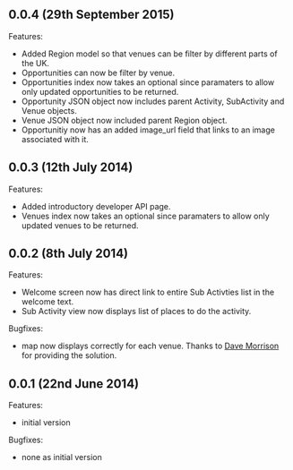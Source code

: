 ## 0.0.4 (29th September 2015)

Features:

 - Added Region model so that venues can be filter by different parts of the UK.
 - Opportunities can now be filter by venue.
 - Opportunities index now takes an optional since paramaters to allow only updated opportunities to be returned.
 - Opportunity JSON object now includes parent Activity, SubActivity and Venue objects.
 - Venue JSON object now included parent Region object.
 - Opportunitiy now has an added image_url field that links to an image associated with it.

## 0.0.3 (12th July 2014)

Features:

 - Added introductory developer API page.
 - Venues index now takes an optional since paramaters to allow only updated venues to be returned.

## 0.0.2 (8th July 2014)

Features:

 - Welcome screen now has direct link to entire Sub Activties list in the welcome text.
 - Sub Activity view now displays list of places to do the activity.

Bugfixes:

 - map now displays correctly for each venue. Thanks to [Dave Morrison](https://github.com/davemor) for providing the solution.

## 0.0.1 (22nd June 2014)

Features:

  - initial version

Bugfixes:

  - none as initial version


